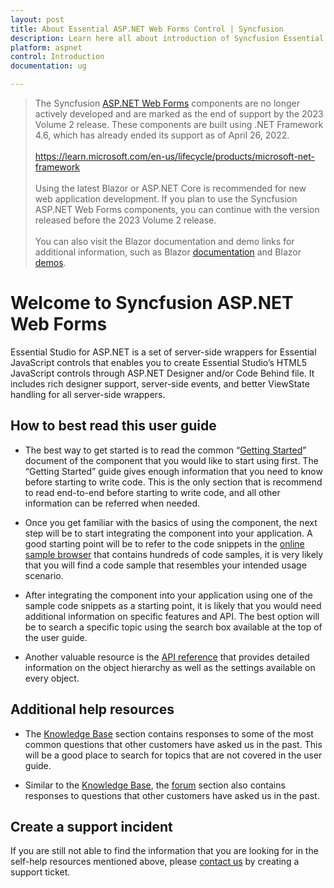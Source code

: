 ```yaml
---
layout: post
title: About Essential ASP.NET Web Forms Control | Syncfusion
description: Learn here all about introduction of Syncfusion Essential ASP.NET Web Forms control, its features, and more.
platform: aspnet
control: Introduction
documentation: ug

---
```


>The Syncfusion [ASP.NET Web Forms](https://learn.microsoft.com/en-us/dotnet/architecture/blazor-for-web-forms-developers/introduction) components are no longer actively developed and are marked as the end of support by the 2023 Volume 2 release. These components are built using .NET Framework 4.6, which has already ended its support as of April 26, 2022.
<br/><br/>
>https://learn.microsoft.com/en-us/lifecycle/products/microsoft-net-framework
<br/><br/>
>Using the latest Blazor or ASP.NET Core is recommended for new web application development. If you plan to use the Syncfusion ASP.NET Web Forms components, you can continue with the version released before the 2023 Volume 2 release.
<br/><br/>
>You can also visit the Blazor documentation and demo links for additional information, such as Blazor [documentation](https://blazor.syncfusion.com/documentation/introduction) and Blazor [demos](https://blazor.syncfusion.com/demos/).

# Welcome to Syncfusion ASP.NET Web Forms

Essential Studio for ASP.NET is a set of server-side wrappers for Essential JavaScript controls that enables you to create Essential Studio’s HTML5 JavaScript controls through ASP.NET Designer and/or Code Behind file. It includes rich designer support, server-side events, and better ViewState handling for all server-side wrappers.

## How to best read this user guide

* The best way to get started is to read the common “[Getting Started](/getting-started-webforms)” document of the component that you would like to start using first. The “Getting Started” guide gives enough information that you need to know before starting to write code. This is the only section that is recommend to read end-to-end before starting to write code, and all other information can be referred when needed.

* Once you get familiar with the basics of using the component, the next step will be to start integrating the component into your application. A good starting point will be to refer to the code snippets in the [online sample browser](https://ej2.syncfusion.com/home/javascript.html) that contains hundreds of code samples, it is very likely that you will find a code sample that resembles your intended usage scenario.

* After integrating the component into your application using one of the sample code snippets as a starting point, it is likely that you would need additional information on specific features and API. The best option will be to search a specific topic using the search box available at the top of the user guide.

* Another valuable resource is the [API reference](https://help.syncfusion.com/api/js/global) that provides detailed information on the object hierarchy as well as the settings available on every object.

## Additional help resources

* The [Knowledge Base](https://support.syncfusion.com/kb/retiredproducts/category/92) section contains responses to some of the most common questions that other customers have asked us in the past. This will be a good place to search for topics that are not covered in the user guide.

* Similar to the [Knowledge Base](https://support.syncfusion.com/kb/retiredproducts/category/92), the [forum](https://www.syncfusion.com/forums/aspnet) section also contains responses to questions that other customers have asked us in the past.

## Create a support incident


If you are still not able to find the information that you are looking for in the self-help resources mentioned above, please [contact us](https://internalsupport.bolddesk.com/agent/tickets/create) by creating a support ticket.
